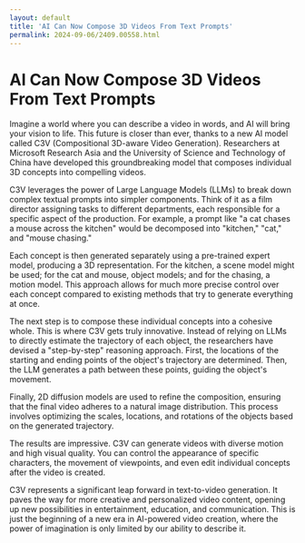```yaml
---
layout: default
title: 'AI Can Now Compose 3D Videos From Text Prompts'
permalink: 2024-09-06/2409.00558.html
---
```

# AI Can Now Compose 3D Videos From Text Prompts

Imagine a world where you can describe a video in words, and AI will bring your vision to life. This future is closer than ever, thanks to a new AI model called C3V (Compositional 3D-aware Video Generation). Researchers at Microsoft Research Asia and the University of Science and Technology of China have developed this groundbreaking model that composes individual 3D concepts into compelling videos.

C3V leverages the power of Large Language Models (LLMs) to break down complex textual prompts into simpler components. Think of it as a film director assigning tasks to different departments, each responsible for a specific aspect of the production. For example, a prompt like "a cat chases a mouse across the kitchen" would be decomposed into "kitchen," "cat," and "mouse chasing." 

Each concept is then generated separately using a pre-trained expert model, producing a 3D representation. For the kitchen, a scene model might be used; for the cat and mouse, object models; and for the chasing, a motion model. This approach allows for much more precise control over each concept compared to existing methods that try to generate everything at once.

The next step is to compose these individual concepts into a cohesive whole. This is where C3V gets truly innovative. Instead of relying on LLMs to directly estimate the trajectory of each object, the researchers have devised a "step-by-step" reasoning approach.  First, the locations of the starting and ending points of the object's trajectory are determined. Then, the LLM generates a path between these points, guiding the object's movement.

Finally, 2D diffusion models are used to refine the composition, ensuring that the final video adheres to a natural image distribution. This process involves optimizing the scales, locations, and rotations of the objects based on the generated trajectory.

The results are impressive. C3V can generate videos with diverse motion and high visual quality. You can control the appearance of specific characters, the movement of viewpoints, and even edit individual concepts after the video is created.

C3V represents a significant leap forward in text-to-video generation. It paves the way for more creative and personalized video content, opening up new possibilities in entertainment, education, and communication. This is just the beginning of a new era in AI-powered video creation, where the power of imagination is only limited by our ability to describe it. 
